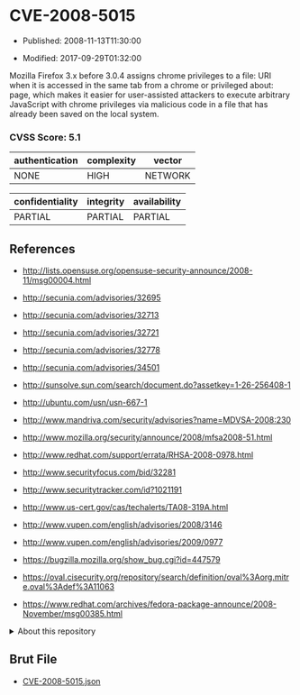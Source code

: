 # CVE-2008-5015

- Published: 2008-11-13T11:30:00

- Modified: 2017-09-29T01:32:00

Mozilla Firefox 3.x before 3.0.4 assigns chrome privileges to a file: URI when it is accessed in the same tab from a chrome or privileged about: page, which makes it easier for user-assisted attackers to execute arbitrary JavaScript with chrome privileges via malicious code in a file that has already been saved on the local system.

### CVSS Score: **5.1**

| authentication | complexity | vector |
| --- | --- | --- |
| NONE | HIGH | NETWORK |

| confidentiality | integrity | availability |
| --- | --- | --- |
| PARTIAL | PARTIAL | PARTIAL |

## References

* http://lists.opensuse.org/opensuse-security-announce/2008-11/msg00004.html

* http://secunia.com/advisories/32695

* http://secunia.com/advisories/32713

* http://secunia.com/advisories/32721

* http://secunia.com/advisories/32778

* http://secunia.com/advisories/34501

* http://sunsolve.sun.com/search/document.do?assetkey=1-26-256408-1

* http://ubuntu.com/usn/usn-667-1

* http://www.mandriva.com/security/advisories?name=MDVSA-2008:230

* http://www.mozilla.org/security/announce/2008/mfsa2008-51.html

* http://www.redhat.com/support/errata/RHSA-2008-0978.html

* http://www.securityfocus.com/bid/32281

* http://www.securitytracker.com/id?1021191

* http://www.us-cert.gov/cas/techalerts/TA08-319A.html

* http://www.vupen.com/english/advisories/2008/3146

* http://www.vupen.com/english/advisories/2009/0977

* https://bugzilla.mozilla.org/show_bug.cgi?id=447579

* https://oval.cisecurity.org/repository/search/definition/oval%3Aorg.mitre.oval%3Adef%3A11063

* https://www.redhat.com/archives/fedora-package-announce/2008-November/msg00385.html

<details>
<summary>About this repository</summary> 

  This repository is part of the project [Live Hack CVE](https://github.com/Live-Hack-CVE). Main website can be found [www.live-hack.org](https://www.live-hack.org) 
  
  Made by [Sn0wAlice](https://github.com/Sn0wAlice) for the people that care about security and need to have a feed of the latest CVEs. Hope you enjoy it, don't forget to star the repo and follow me on [Twitter](https://twitter.com/Sn0wAlice) and [Github](https://github.com/Sn0wAlice). And that is my [personnal website](https://www.alice-snow.me/)

  - [Home Page](https://github.com/Live-Hack-CVE)
  - [Framework](https://github.com/Live-Hack-CVE/cve-framework)
  - [CVE database](https://github.com/Live-Hack-CVE/full_database)
  - [Changelog](https://github.com/Live-Hack-CVE/Changelog)
</details>

## Brut File

* [CVE-2008-5015.json](https://raw.githubusercontent.com/Live-Hack-CVE/full_database/main/cves/2008/CVE-2008-5015.json)

